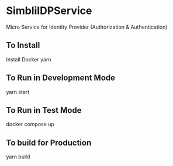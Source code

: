 # SimbliIDPService
Micro Service for Identity Provider (Authorization &amp; Authentication)
## To Install
Install Docker
yarn
## To Run in Development Mode
yarn start
## To Run in Test Mode
docker compose up
## To build for Production
yarn build
